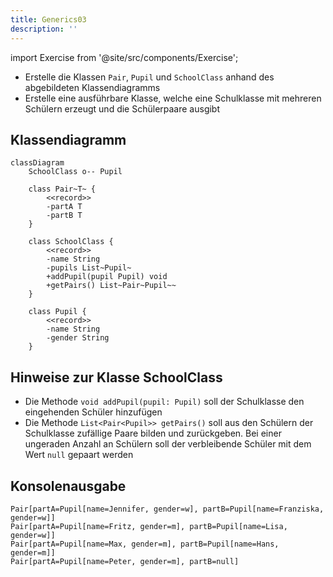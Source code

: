 ```yaml
---
title: Generics03
description: ''
---
```


import Exercise from '@site/src/components/Exercise';

- Erstelle die Klassen `Pair`, `Pupil` und `SchoolClass` anhand des abgebildeten
  Klassendiagramms
- Erstelle eine ausführbare Klasse, welche eine Schulklasse mit mehreren
  Schülern erzeugt und die Schülerpaare ausgibt

## Klassendiagramm

```mermaid
classDiagram
    SchoolClass o-- Pupil

    class Pair~T~ {
        <<record>>
        -partA T
        -partB T
    }

    class SchoolClass {
        <<record>>
        -name String
        -pupils List~Pupil~
        +addPupil(pupil Pupil) void
        +getPairs() List~Pair~Pupil~~
    }

    class Pupil {
        <<record>>
        -name String
        -gender String
    }
```

## Hinweise zur Klasse SchoolClass

- Die Methode `void addPupil(pupil: Pupil)` soll der Schulklasse den eingehenden
  Schüler hinzufügen
- Die Methode `List<Pair<Pupil>> getPairs()` soll aus den Schülern der
  Schulklasse zufällige Paare bilden und zurückgeben. Bei einer ungeraden Anzahl
  an Schülern soll der verbleibende Schüler mit dem Wert `null` gepaart werden

## Konsolenausgabe

```console
Pair[partA=Pupil[name=Jennifer, gender=w], partB=Pupil[name=Franziska, gender=w]]
Pair[partA=Pupil[name=Fritz, gender=m], partB=Pupil[name=Lisa, gender=w]]
Pair[partA=Pupil[name=Max, gender=m], partB=Pupil[name=Hans, gender=m]]
Pair[partA=Pupil[name=Peter, gender=m], partB=null]
```

<Exercise pullRequest="64" branchSuffix="generics/03" />
